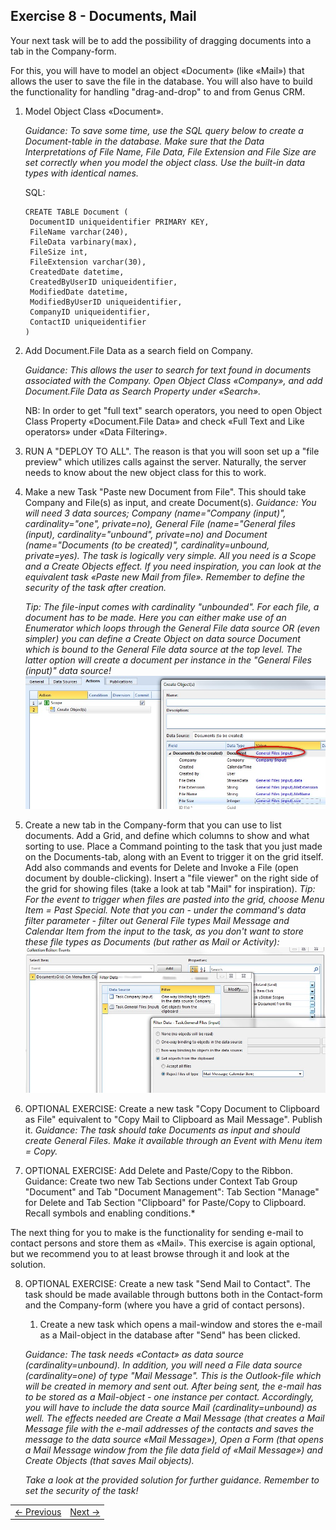 ## Exercise 8 - Documents, Mail
Your next task will be to add the possibility of dragging documents into a tab in the Company-form.

For this, you will have to model an object «Document» (like «Mail») that allows the user to save the file in the database. You will also have to build the functionality for handling "drag-and-drop" to and from Genus CRM.

1. Model Object Class «Document».

   *Guidance: To save some time, use the SQL query below to create a Document-table in the database. Make sure that the Data Interpretations of File Name, File Data, File Extension and File Size are set correctly when you model the object class. Use the built-in data types with identical names.*
   
   SQL: 
  
   ```
   CREATE TABLE Document (
    DocumentID uniqueidentifier PRIMARY KEY,
    FileName varchar(240), 
    FileData varbinary(max), 
    FileSize int, 
    FileExtension varchar(30), 
    CreatedDate datetime, 
    CreatedByUserID uniqueidentifier, 
    ModifiedDate datetime, 
    ModifiedByUserID uniqueidentifier, 
    CompanyID uniqueidentifier,
    ContactID uniqueidentifier
   )
   ```
   
2. Add Document.File Data as a search field on Company.

   *Guidance: This allows the user to search for text found in documents associated with the Company. Open Object Class «Company», and add Document.File Data as Search Property under «Search».*

   NB: In order to get "full text" search operators, you need to open Object Class Property «Document.File Data» and check «Full Text and Like operators» under «Data Filtering».

3. RUN A "DEPLOY TO ALL". The reason is that you will soon set up a "file preview" which utilizes calls against the server. Naturally, the server needs to know about the new object class for this to work.
4. Make a new Task "Paste new Document from File". This should take Company and File(s) as input, and create Document(s).
   *Guidance: You will need 3 data sources; Company (name="Company (input)", cardinality="one", private=no), General File (name="General files (input), cardinality="unbound", private=no) and Document (name="Documents (to be created)", cardinality=unbound, private=yes). The task is logically very simple. All you need is a Scope and a Create Objects effect. If you need inspiration, you can look at the equivalent task «Paste new Mail from file». Remember to define the security of the task after creation.*

   *Tip: The file-input comes with cardinality "unbounded". For each file, a document has to be made. Here you can either make use of an Enumerator which loops through the General File data source OR (even simpler) you can define a Create Object on data source Document which is bound to the General File data source at the top level. The latter option will create a document per instance in the "General Files (input)" data source!*
  ![oppg8fig1.JPG](media/oppg8fig1.JPG)
5. Create a new tab in the Company-form that you can use to list documents. Add a Grid, and define which columns to show and what sorting to use. Place a Command pointing to the task that you just made on the Documents-tab, along with an Event to trigger it on the grid itself. Add also commands and events for Delete and Invoke a File (open document by double-clicking).
   Insert a "file viewer" on the right side of the grid for showing files (take a look at tab "Mail" for inspiration).
   *Tip: For the event to trigger when files are pasted into the grid, choose Menu Item = Past Special. Note that you can - under the command's data filter parameter - filter out General File types Mail Message and Calendar Item from the input to the task, as you don't want to store these file types as Documents (but rather as Mail or Activity):*
  ![oppg8fig2.JPG](media/oppg8fig2.JPG)
6. OPTIONAL EXERCISE: Create a new task "Copy Document to Clipboard as File" equivalent to "Copy Mail to Clipboard as Mail Message". Publish it.
   *Guidance: The task should take Documents as input and should create General Files. Make it available through an Event with Menu item = Copy.*
7. OPTIONAL EXERCISE: Add Delete and Paste/Copy to the Ribbon.
   Guidance: Create two new Tab Sections under Context Tab Group "Document" and Tab "Document Management": Tab Section "Manage" for Delete and Tab Section "Clipboard" for Paste/Copy to Clipboard. Recall symbols and enabling conditions.*
   
The next thing for you to make is the functionality for sending e-mail to contact persons and store them as «Mail». This exercise is again optional, but we recommend you to at least browse through it and look at the solution.
   
8. OPTIONAL EXERCISE: Create a new task "Send Mail to Contact". The task should be made available through buttons both in the Contact-form and the Company-form (where you have a grid of contact persons).
   1. Create a new task which opens a mail-window and stores the e-mail as a Mail-object in the database after "Send" has been clicked.
  
   *Guidance: The task needs «Contact» as data source (cardinality=unbound). In addition, you will need a File data source (cardinality=one) of type "Mail Message". This is the Outlook-file which will be created in memory and sent out. After being sent, the e-mail has to be stored as a Mail-object - one instance per contact. Accordingly, you will have to include the data source Mail (cardinality=unbound) as well.*
   *The effects needed are Create a Mail Message (that creates a Mail Message file with the e-mail addresses of the contacts and saves the message to the data source «Mail Message»), Open a Form (that opens a Mail Message window from the file data field of «Mail Message») and Create Objects (that saves Mail objects).*
   
   *Take a look at the provided solution for further guidance. Remember to set the security of the task!*

<table>
   <tr><td><a href="exercise-07.md"><- Previous</a></td><td align="right"><a href="exercise-09.md">Next -></a></td></tr>
</table>
